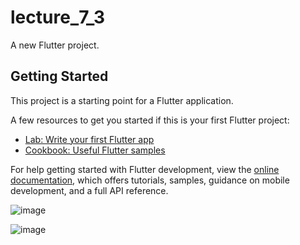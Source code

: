 # lecture_7_3

A new Flutter project.

## Getting Started

This project is a starting point for a Flutter application.

A few resources to get you started if this is your first Flutter project:

- [Lab: Write your first Flutter app](https://docs.flutter.dev/get-started/codelab)
- [Cookbook: Useful Flutter samples](https://docs.flutter.dev/cookbook)

For help getting started with Flutter development, view the
[online documentation](https://docs.flutter.dev/), which offers tutorials,
samples, guidance on mobile development, and a full API reference.

![image](https://user-images.githubusercontent.com/114163761/231741562-0cdb8763-77fc-44d7-9046-9f49a9ab7cb4.png)

![image](https://user-images.githubusercontent.com/114163761/231741626-ab1b07fe-7133-4a2f-9fcb-1ae1039dc81e.png)
